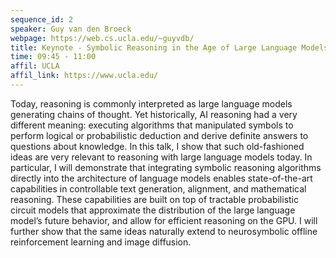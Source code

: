 ```yaml
---
sequence_id: 2
speaker: Guy van den Broeck
webpage: https://web.cs.ucla.edu/~guyvdb/
title: Keynote - Symbolic Reasoning in the Age of Large Language Models
time: 09:45 - 11:00
affil: UCLA
affil_link: https://www.ucla.edu/
---
```


Today, reasoning is commonly interpreted as large language models generating chains of thought. Yet historically, AI reasoning had a very different meaning: executing algorithms that manipulated symbols to perform logical or probabilistic deduction and derive definite answers to questions about knowledge. In this talk, I show that such old-fashioned ideas are very relevant to reasoning with large language models today. In particular, I will demonstrate that integrating symbolic reasoning algorithms directly into the architecture of language models enables state-of-the-art capabilities in controllable text generation, alignment, and mathematical reasoning. These capabilities are built on top of tractable probabilistic circuit models that approximate the distribution of the large language model’s future behavior, and allow for efficient reasoning on the GPU. I will further show that the same ideas naturally extend to neurosymbolic offline reinforcement learning and image diffusion.